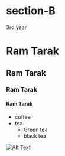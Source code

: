 # section-B
3rd year

# Ram Tarak
## Ram Tarak
### Ram Tarak
#### Ram Tarak

* coffee
* tea
  * Green tea
  * black tea

![Alt Text](https://www.google.com/imgres?imgurl=https%3A%2F%2Fm.economictimes.com%2Fthumb%2Fmsid-70119616%2Cwidth-1200%2Cheight-900%2Cresizemode-4%2Cimgsize-160034%2Frohit-sharma-the-odi-cricket-phenomenon.jpg&imgrefurl=https%3A%2F%2Feconomictimes.indiatimes.com%2Fnews%2Fsports%2Frohit-sharma-the-odi-cricket-phenomenon%2Farticleshow%2F70119616.cms&tbnid=DgQra9a5uGpKvM&vet=12ahUKEwiAvaC4z8rvAhWIfX0KHRZOB1gQMygFegUIARDfAQ..i&docid=2Up-_Y2tcplZgM&w=1200&h=900&q=rohit%20sharma&safe=active&ved=2ahUKEwiAvaC4z8rvAhWIfX0KHRZOB1gQMygFegUIARDfAQ)
